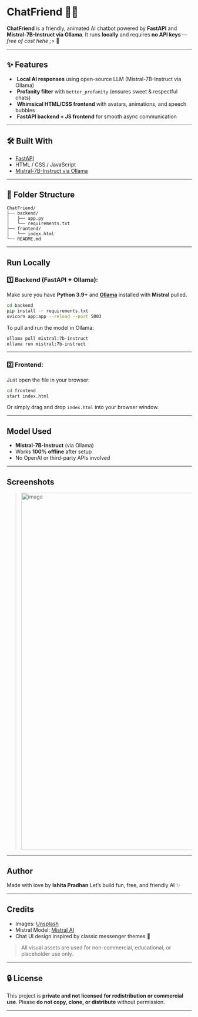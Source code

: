 # ChatFriend 🧸💬

**ChatFriend** is a friendly, animated AI chatbot powered by **FastAPI** and **Mistral-7B-Instruct via Ollama**.
It runs **locally** and requires **no API keys** — *free of cost hehe ;>* 🎉

---

## ✨ Features

*  **Local AI responses** using open-source LLM (Mistral-7B-Instruct via Ollama)
*  **Profanity filter** with `better_profanity` (ensures sweet & respectful chats)
*  **Whimsical HTML/CSS frontend** with avatars, animations, and speech bubbles
*  **FastAPI backend + JS frontend** for smooth async communication

---

## 🛠 Built With

* [FastAPI](https://fastapi.tiangolo.com/)
* HTML / CSS / JavaScript
* [Mistral-7B-Instruct via Ollama](https://ollama.com/)

---

## 📁 Folder Structure

```
ChatFriend/
├── backend/
│   ├── app.py
│   └── requirements.txt
├── frontend/
│   └── index.html
└── README.md
```

---

## Run Locally

### 1️⃣ Backend (FastAPI + Ollama):

Make sure you have **Python 3.9+** and **[Ollama](https://ollama.com/)** installed with **Mistral** pulled.

```bash
cd backend
pip install -r requirements.txt
uvicorn app:app --reload --port 5003
```

To pull and run the model in Ollama:

```bash
ollama pull mistral:7b-instruct
ollama run mistral:7b-instruct
```

---

### 2️⃣ Frontend:

Just open the file in your browser:

```bash
cd frontend
start index.html
```

Or simply drag and drop `index.html` into your browser window.

---

## Model Used

* **Mistral-7B-Instruct** (via Ollama)
* Works **100% offline** after setup
* No OpenAI or third-party APIs involved

---

## Screenshots

> <img width="940" height="972" alt="image" src="https://github.com/user-attachments/assets/231fc52f-4cab-44ca-ab01-23e296e8b7d6" />


---

## Author 

Made with love by **Ishita Pradhan**
Let’s build fun, free, and friendly AI ✨

---

## Credits

* Images: [Unsplash ](https://unsplash.com/)
* Mistral Model: [Mistral AI](https://mistral.ai/)
* Chat UI design inspired by classic messenger themes 💌

> All visual assets are used for non-commercial, educational, or placeholder use only.

---

## 🔒 License

This project is **private and not licensed for redistribution or commercial use**.
Please **do not copy, clone, or distribute** without permission.

---
